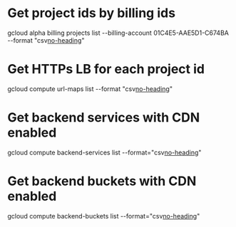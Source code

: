 # Get project ids by billing ids
gcloud alpha billing projects list --billing-account 01C4E5-AAE5D1-C674BA --format "csv[no-heading](PROJECT_ID)"

# Get HTTPs LB for each project id
gcloud compute url-maps list --format "csv[no-heading](name,DEFAULT_SERVICE,pathMatchers.defaultService)"

# Get backend services with CDN enabled
gcloud compute backend-services list --format="csv[no-heading](NAME,enableCDN)"

# Get backend buckets with CDN enabled
gcloud compute backend-buckets list --format="csv[no-heading](NAME,enableCdn)"